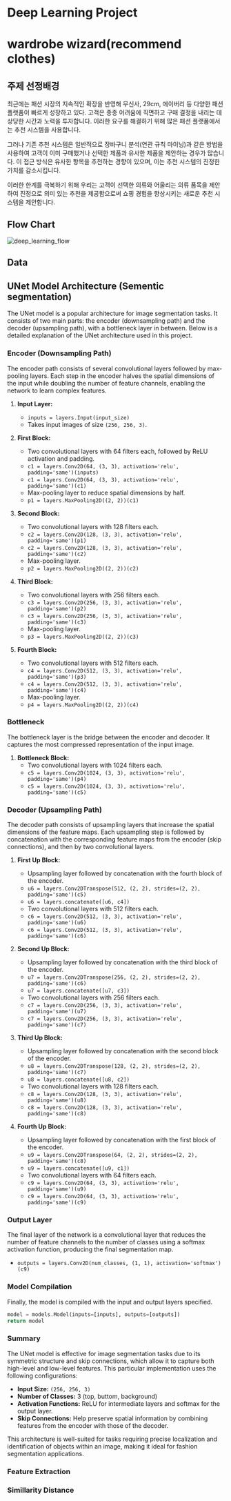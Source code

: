 # Deep Learning Project

# wardrobe wizard(recommend clothes)

## 주제 선정배경

최근에는 패션 시장의 지속적인 확장을 반영해 무신사, 29cm, 에이버리 등 다양한 패션 플랫폼이 빠르게 성장하고 있다. 고객은 종종 어려움에 직면하고 구매 결정을 내리는 데 상당한 시간과 노력을 투자합니다. 이러한 요구를 해결하기 위해 많은 패션 플랫폼에서는 추천 시스템을 사용합니다.

그러나 기존 추천 시스템은 일반적으로 장바구니 분석(연관 규칙 마이닝)과 같은 방법을 사용하여 고객이 이미 구매했거나 선택한 제품과 유사한 제품을 제안하는 경우가 많습니다. 이 접근 방식은 유사한 항목을 추천하는 경향이 있으며, 이는 추천 시스템의 진정한 가치를 감소시킵니다.

이러한 한계를 극복하기 위해 우리는 고객이 선택한 의류와 어울리는 의류 품목을 제안하여 진정으로 의미 있는 추천을 제공함으로써 쇼핑 경험을 향상시키는 새로운 추천 시스템을 제안합니다.

## Flow Chart

![deep_learning_flow](https://github.com/Kyle1113/Deep_learning_project/assets/168116920/2c7842ea-6bf0-4248-8edb-5966be953ebe)

## Data

## UNet Model Architecture (Sementic segmentation)

The UNet model is a popular architecture for image segmentation tasks. It consists of two main parts: the encoder (downsampling path) and the decoder (upsampling path), with a bottleneck layer in between. Below is a detailed explanation of the UNet architecture used in this project.

### Encoder (Downsampling Path)

The encoder path consists of several convolutional layers followed by max-pooling layers. Each step in the encoder halves the spatial dimensions of the input while doubling the number of feature channels, enabling the network to learn complex features.

1. **Input Layer:**
   - `inputs = layers.Input(input_size)`
   - Takes input images of size `(256, 256, 3)`.

2. **First Block:**
   - Two convolutional layers with 64 filters each, followed by ReLU activation and padding.
   - `c1 = layers.Conv2D(64, (3, 3), activation='relu', padding='same')(inputs)`
   - `c1 = layers.Conv2D(64, (3, 3), activation='relu', padding='same')(c1)`
   - Max-pooling layer to reduce spatial dimensions by half.
   - `p1 = layers.MaxPooling2D((2, 2))(c1)`

3. **Second Block:**
   - Two convolutional layers with 128 filters each.
   - `c2 = layers.Conv2D(128, (3, 3), activation='relu', padding='same')(p1)`
   - `c2 = layers.Conv2D(128, (3, 3), activation='relu', padding='same')(c2)`
   - Max-pooling layer.
   - `p2 = layers.MaxPooling2D((2, 2))(c2)`

4. **Third Block:**
   - Two convolutional layers with 256 filters each.
   - `c3 = layers.Conv2D(256, (3, 3), activation='relu', padding='same')(p2)`
   - `c3 = layers.Conv2D(256, (3, 3), activation='relu', padding='same')(c3)`
   - Max-pooling layer.
   - `p3 = layers.MaxPooling2D((2, 2))(c3)`

5. **Fourth Block:**
   - Two convolutional layers with 512 filters each.
   - `c4 = layers.Conv2D(512, (3, 3), activation='relu', padding='same')(p3)`
   - `c4 = layers.Conv2D(512, (3, 3), activation='relu', padding='same')(c4)`
   - Max-pooling layer.
   - `p4 = layers.MaxPooling2D((2, 2))(c4)`

### Bottleneck

The bottleneck layer is the bridge between the encoder and decoder. It captures the most compressed representation of the input image.

1. **Bottleneck Block:**
   - Two convolutional layers with 1024 filters each.
   - `c5 = layers.Conv2D(1024, (3, 3), activation='relu', padding='same')(p4)`
   - `c5 = layers.Conv2D(1024, (3, 3), activation='relu', padding='same')(c5)`

### Decoder (Upsampling Path)

The decoder path consists of upsampling layers that increase the spatial dimensions of the feature maps. Each upsampling step is followed by concatenation with the corresponding feature maps from the encoder (skip connections), and then by two convolutional layers.

1. **First Up Block:**
   - Upsampling layer followed by concatenation with the fourth block of the encoder.
   - `u6 = layers.Conv2DTranspose(512, (2, 2), strides=(2, 2), padding='same')(c5)`
   - `u6 = layers.concatenate([u6, c4])`
   - Two convolutional layers with 512 filters each.
   - `c6 = layers.Conv2D(512, (3, 3), activation='relu', padding='same')(u6)`
   - `c6 = layers.Conv2D(512, (3, 3), activation='relu', padding='same')(c6)`

2. **Second Up Block:**
   - Upsampling layer followed by concatenation with the third block of the encoder.
   - `u7 = layers.Conv2DTranspose(256, (2, 2), strides=(2, 2), padding='same')(c6)`
   - `u7 = layers.concatenate([u7, c3])`
   - Two convolutional layers with 256 filters each.
   - `c7 = layers.Conv2D(256, (3, 3), activation='relu', padding='same')(u7)`
   - `c7 = layers.Conv2D(256, (3, 3), activation='relu', padding='same')(c7)`

3. **Third Up Block:**
   - Upsampling layer followed by concatenation with the second block of the encoder.
   - `u8 = layers.Conv2DTranspose(128, (2, 2), strides=(2, 2), padding='same')(c7)`
   - `u8 = layers.concatenate([u8, c2])`
   - Two convolutional layers with 128 filters each.
   - `c8 = layers.Conv2D(128, (3, 3), activation='relu', padding='same')(u8)`
   - `c8 = layers.Conv2D(128, (3, 3), activation='relu', padding='same')(c8)`

4. **Fourth Up Block:**
   - Upsampling layer followed by concatenation with the first block of the encoder.
   - `u9 = layers.Conv2DTranspose(64, (2, 2), strides=(2, 2), padding='same')(c8)`
   - `u9 = layers.concatenate([u9, c1])`
   - Two convolutional layers with 64 filters each.
   - `c9 = layers.Conv2D(64, (3, 3), activation='relu', padding='same')(u9)`
   - `c9 = layers.Conv2D(64, (3, 3), activation='relu', padding='same')(c9)`

### Output Layer

The final layer of the network is a convolutional layer that reduces the number of feature channels to the number of classes  using a softmax activation function, producing the final segmentation map.
- `outputs = layers.Conv2D(num_classes, (1, 1), activation='softmax')(c9)`

### Model Compilation

Finally, the model is compiled with the input and output layers specified.

```python
model = models.Model(inputs=[inputs], outputs=[outputs])
return model
```

### Summary

The UNet model is effective for image segmentation tasks due to its symmetric structure and skip connections, which allow it to capture both high-level and low-level features. This particular implementation uses the following configurations:

- **Input Size:** `(256, 256, 3)`
- **Number of Classes:** 3 (top, buttom, background)
- **Activation Functions:** ReLU for intermediate layers and softmax for the output layer.
- **Skip Connections:** Help preserve spatial information by combining features from the encoder with those of the decoder.

This architecture is well-suited for tasks requiring precise localization and identification of objects within an image, making it ideal for fashion segmentation applications.

### Feature Extraction

### Simillarity Distance
